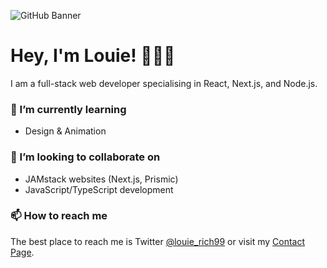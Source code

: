 ![GitHub Banner](https://user-images.githubusercontent.com/60019261/172589325-89c9f673-6c53-40af-96d6-366d7065571a.png)

# Hey, I'm Louie! 🙋🏼‍♂️
I am a full-stack web developer specialising in React, Next.js, and Node.js. 

### 🌱 I’m currently learning
- Design & Animation

### 👯 I’m looking to collaborate on
- JAMstack websites (Next.js, Prismic)
- JavaScript/TypeScript development

### 📫 How to reach me
The best place to reach me is Twitter [@louie_rich99](https://twitter.com/Louie_Rich99) or visit my [Contact Page](https://louierichardson.com/contact).
